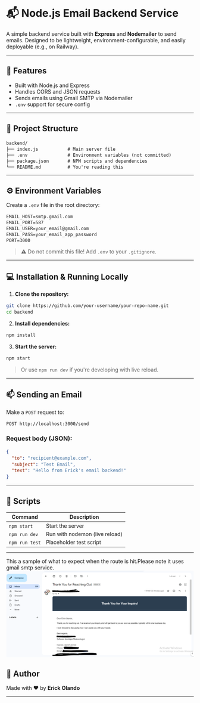 
# 📬 Node.js Email Backend Service

A simple backend service built with **Express** and **Nodemailer** to send emails. Designed to be lightweight, environment-configurable, and easily deployable (e.g., on Railway).

---

## 🚀 Features

- Built with Node.js and Express
- Handles CORS and JSON requests
- Sends emails using Gmail SMTP via Nodemailer
- `.env` support for secure config

---

## 📁 Project Structure

```
backend/
├── index.js           # Main server file
├── .env               # Environment variables (not committed)
├── package.json       # NPM scripts and dependencies
└── README.md          # You're reading this
```

---

## ⚙️ Environment Variables

Create a `.env` file in the root directory:

```env
EMAIL_HOST=smtp.gmail.com
EMAIL_PORT=587
EMAIL_USER=your_email@gmail.com
EMAIL_PASS=your_email_app_password
PORT=3000
```

> ⚠️ Do not commit this file! Add `.env` to your `.gitignore`.

---

## 💻 Installation & Running Locally

1. **Clone the repository:**

```bash
git clone https://github.com/your-username/your-repo-name.git
cd backend
```

2. **Install dependencies:**

```bash
npm install
```

3. **Start the server:**

```bash
npm start
```

> Or use `npm run dev` if you're developing with live reload.

---

## 📫 Sending an Email

Make a `POST` request to:

```
POST http://localhost:3000/send
```

### Request body (JSON):

```json
{
  "to": "recipient@example.com",
  "subject": "Test Email",
  "text": "Hello from Erick's email backend!"
}
```
---

## 🧾 Scripts

| Command       | Description                     |
| ------------- | ------------------------------- |
| `npm start`   | Start the server                |
| `npm run dev` | Run with nodemon (live reload)  |
| `npm run test`| Placeholder test script         |

---
This a sample of what to expect when the route is hit.Please note it uses gmail smtp service.
![](https://github.com/eritech98/Portfolio-Backend-Service/blob/main/React.PNG?raw=true)

## 👤 Author

Made with ❤️ by **Erick Olando**

---
